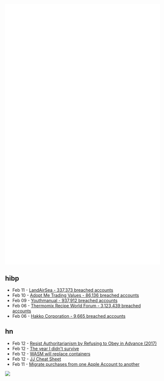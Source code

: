 ![Metrics](https://raw.githubusercontent.com/phixion/phixion/master/metrics.svg)

## hibp

<!--
for https://github.com/phixion/phixion/blob/main/.github/workflows/feeds.yml
-->
<!--START_SECTION:haveibeenpwnd-->
- Feb 11 - [LandAirSea - 337,373 breached accounts](https://haveibeenpwned.com/PwnedWebsites#LandAirSea)
- Feb 10 - [Adopt Me Trading Values - 86,136 breached accounts](https://haveibeenpwned.com/PwnedWebsites#AdoptMeTradingValues)
- Feb 09 - [Youthmanual - 937,912 breached accounts](https://haveibeenpwned.com/PwnedWebsites#Youthmanual)
- Feb 06 - [Thermomix Recipe World Forum - 3,123,439 breached accounts](https://haveibeenpwned.com/PwnedWebsites#Thermomix)
- Feb 06 - [Hakko Corporation - 9,665 breached accounts](https://haveibeenpwned.com/PwnedWebsites#Hakko)
<!--END_SECTION:haveibeenpwnd-->

## hn

<!--
for https://github.com/phixion/phixion/blob/main/.github/workflows/feeds.yml
-->
<!--START_SECTION:hn-->
- Feb 12 - [Resist Authoritarianism by Refusing to Obey in Advance (2017)](https://lithub.com/resist-authoritarianism-by-refusing-to-obey-in-advance/)
- Feb 12 - [The year I didn't survive](https://bessstillman.substack.com/p/the-year-i-didnt-survive)
- Feb 12 - [WASM will replace containers](https://creston.blog/wasm-will-replace-containers/)
- Feb 12 - [JJ Cheat Sheet](https://justinpombrio.net/2025/02/11/jj-cheat-sheet.html)
- Feb 11 - [Migrate purchases from one Apple Account to another](https://support.apple.com/en-us/117294)
<!--END_SECTION:hn-->

<!--
for https://yhype.me
-->
![](https://hit.yhype.me/github/profile?user_id=13013670)
